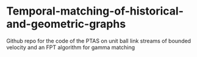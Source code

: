 # Temporal-matching-of-historical-and-geometric-graphs
Github repo for the code of the PTAS on unit ball link streams of bounded velocity and an FPT algorithm for gamma matching 
